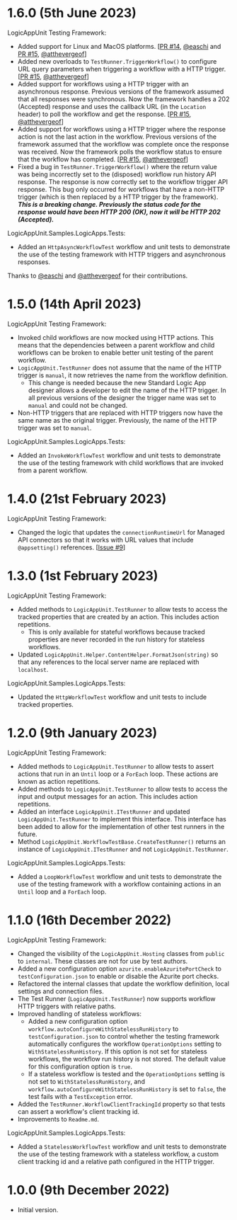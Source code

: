 # 1.6.0 (5th June 2023)

LogicAppUnit Testing Framework:

- Added support for Linux and MacOS platforms. [[PR #14](https://github.com/LogicAppUnit/TestingFramework/pull/14), [@easchi](https://github.com/eashi) and [PR #15](https://github.com/LogicAppUnit/TestingFramework/pull/15), [@atthevergeof](https://github.com/atthevergeof)]
- Added new overloads to `TestRunner.TriggerWorkflow()` to configure URL query parameters when triggering a workflow with a HTTP trigger. [[PR #15](https://github.com/LogicAppUnit/TestingFramework/pull/15), [@atthevergeof](https://github.com/atthevergeof)]
- Added support for workflows using a HTTP trigger with an asynchronous response. Previous versions of the framework assumed that all responses were synchronous. Now the framework handles a 202 (Accepted) response and uses the callback URL (in the `Location` header) to poll the workflow and get the response. [[PR #15](https://github.com/LogicAppUnit/TestingFramework/pull/15), [@atthevergeof](https://github.com/atthevergeof)]
- Added support for workflows using a HTTP trigger where the response action is not the last action in the workflow. Previous versions of the framework assumed that the workflow was complete once the response was received. Now the framework polls the workflow status to ensure that the workflow has completed. [[PR #15](https://github.com/LogicAppUnit/TestingFramework/pull/15), [@atthevergeof](https://github.com/atthevergeof)]
- Fixed a bug in `TestRunner.TriggerWorkflow()` where the return value was being incorrectly set to the (disposed) workflow run history API response. The response is now correctly set to the workflow trigger API response. This bug only occurred for workflows that have a non-HTTP trigger (which is then replaced by a HTTP trigger by the framework).
  <br />
  ***This is a breaking change. Previously the status code for the response would have been HTTP 200 (OK), now it will be HTTP 202 (Accepted).***

LogicAppUnit.Samples.LogicApps.Tests:

- Added an `HttpAsyncWorkflowTest` workflow and unit tests to demonstrate the use of the testing framework with HTTP triggers and asynchronous responses.

Thanks to [@easchi](https://github.com/eashi) and [@atthevergeof](https://github.com/atthevergeof) for their contributions.


# 1.5.0 (14th April 2023)

LogicAppUnit Testing Framework:

- Invoked child workflows are now mocked using HTTP actions. This means that the dependencies between a parent workflow and child workflows can be broken to enable better unit testing of the parent workflow.
- `LogicAppUnit.TestRunner` does not assume that the name of the HTTP trigger is `manual`, it now retrieves the name from the workflow definition.
  - This change is needed because the new Standard Logic App designer allows a developer to edit the name of the HTTP trigger. In all previous versions of the designer the trigger name was set to `manual` and could not be changed.
- Non-HTTP triggers that are replaced with HTTP triggers now have the same name as the original trigger. Previously, the name of the HTTP trigger was set to `manual`.

LogicAppUnit.Samples.LogicApps.Tests:

- Added an `InvokeWorkflowTest` workflow and unit tests to demonstrate the use of the testing framework with child workflows that are invoked from a parent workflow.


# 1.4.0 (21st February 2023)

LogicAppUnit Testing Framework:

- Changed the logic that updates the `connectionRuntimeUrl` for Managed API connectors so that it works with URL values that include `@appsetting()` references. [[Issue #9](https://github.com/LogicAppUnit/TestingFramework/issues/9)]


# 1.3.0 (1st February 2023)

LogicAppUnit Testing Framework:

- Added methods to `LogicAppUnit.TestRunner` to allow tests to access the tracked properties that are created by an action. This includes action repetitions.
  - This is only available for stateful workflows because tracked properties are never recorded in the run history for stateless workflows.
- Updated `LogicAppUnit.Helper.ContentHelper.FormatJson(string)` so that any references to the local server name are replaced with `localhost`.

LogicAppUnit.Samples.LogicApps.Tests:

- Updated the `HttpWorkflowTest` workflow and unit tests to include tracked properties.


# 1.2.0 (9th January 2023)

LogicAppUnit Testing Framework:

- Added methods to `LogicAppUnit.TestRunner` to allow tests to assert actions that run in an `Until` loop or a `ForEach` loop. These actions are known as action repetitions.
- Added methods to `LogicAppUnit.TestRunner` to allow tests to access the input and output messages for an action. This includes action repetitions.
- Added an interface `LogicAppUnit.ITestRunner` and updated `LogicAppUnit.TestRunner` to implement this interface. This interface has been added to allow for the implementation of other test runners in the future.
- Method `LogicAppUnit.WorkflowTestBase.CreateTestRunner()` returns an instance of `LogicAppUnit.ITestRunner` and not `LogicAppUnit.TestRunner`.

LogicAppUnit.Samples.LogicApps.Tests:

- Added a `LoopWorkflowTest` workflow and unit tests to demonstrate the use of the testing framework with a workflow containing actions in an `Until` loop and a `ForEach` loop.


# 1.1.0 (16th December 2022)

LogicAppUnit Testing Framework:

- Changed the visibility of the `LogicAppUnit.Hosting` classes from `public` to `internal`. These classes are not for use by test authors.
- Added a new configuration option `azurite.enableAzuritePortCheck` to `testConfiguration.json` to enable or disable the Azurite port checks.
- Refactored the internal classes that update the workflow definition, local settings and connection files.
- The Test Runner (`LogicAppUnit.TestRunner`) now supports workflow HTTP triggers with relative paths.
- Improved handling of stateless workflows:
  - Added a new configuration option `workflow.autoConfigureWithStatelessRunHistory` to `testConfiguration.json` to control whether the testing framework automatically configures the workflow `OperationOptions` setting to `WithStatelessRunHistory`. If this option is not set for stateless workflows, the workflow run history is not stored. The default value for this configuration option is `true`.
  - If a stateless workflow is tested and the `OperationOptions` setting is not set to `WithStatelessRunHistory`, and `workflow.autoConfigureWithStatelessRunHistory` is set to `false`, the test fails with a `TestException` error.
- Added the `TestRunner.WorkflowClientTrackingId` property so that tests can assert a workflow's client tracking id.
- Improvements to `Readme.md`.

LogicAppUnit.Samples.LogicApps.Tests:

- Added a `StatelessWorkflowTest` workflow and unit tests to demonstrate the use of the testing framework with a stateless workflow, a custom client tracking id and a relative path configured in the HTTP trigger.


# 1.0.0 (9th December 2022)

- Initial version.
